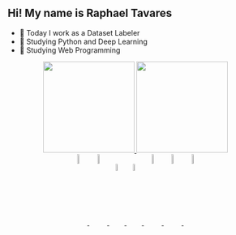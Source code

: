 ## Hi! My name is Raphael Tavares
- 🔭 Today I work as a Dataset Labeler
- 🌱 Studying Python and Deep Learning
- 🌱 Studying Web Programming
<div align="center">
  <a href="https://github.com/phaellzx">
  <img height="180em" src="https://github-readme-stats.vercel.app/api?username=phaellzx&show_icons=true&theme=tokyonight&include_all_commits=true&count_private=true"/>
  <img height="180em" src="https://github-readme-stats.vercel.app/api/top-langs/?username=phaellzx&layout=compact&langs_count=7&theme=tokyonight"/>
</div>
<div align="center">
  <img align="center" src="https://cdn.jsdelivr.net/gh/devicons/devicon/icons/python/python-original-wordmark.svg" width="7%" height="7%" />
  <img align="center" src="https://cdn.jsdelivr.net/gh/devicons/devicon/icons/java/java-original-wordmark.svg" width="7%" height="7%" />
  <img align="center" src="https://cdn.jsdelivr.net/gh/devicons/devicon/icons/csharp/csharp-plain.svg" width="6%" height="6%"/>
  <img align="center" src="https://cdn.jsdelivr.net/gh/devicons/devicon/icons/cplusplus/cplusplus-plain.svg" width="6%" height="6%"/>        
  <img align="center" src="https://cdn.jsdelivr.net/gh/devicons/devicon/icons/html5/html5-original-wordmark.svg" width="7%" height="7%"/>  
  <img align="center" src="https://cdn.jsdelivr.net/gh/devicons/devicon/icons/css3/css3-original-wordmark.svg" width="7%" height="7%"/>
  <img align="center" src="https://cdn.jsdelivr.net/gh/devicons/devicon/icons/javascript/javascript-original.svg" width="7%" height="7%" />       
</div>

